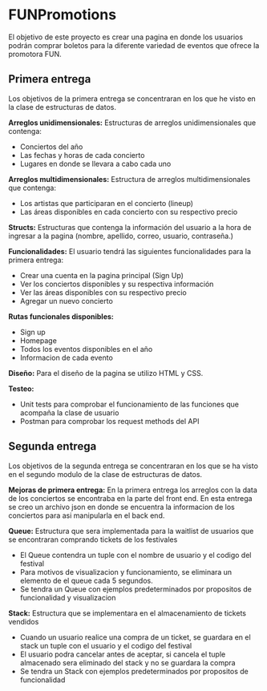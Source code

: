 # FUNPromotions
El objetivo de este proyecto es crear una pagina en donde los usuarios podrán comprar boletos para la diferente variedad de eventos que ofrece la promotora FUN. 

## Primera entrega
Los objetivos de la primera entrega se concentraran en los que he visto en la clase de estructuras de datos.

**Arreglos unidimensionales:** Estructuras de arreglos unidimensionales que contenga:
- Conciertos del año
- Las fechas y horas de cada concierto
- Lugares en donde se llevara a cabo cada uno

**Arreglos multidimensionales:** Estructura de arreglos multidimensionales que contenga:
- Los artistas que participaran en el concierto (lineup)
- Las áreas disponibles en cada concierto con su respectivo precio

**Structs:** Estructuras que contenga la información del usuario a la hora de ingresar a la pagina (nombre, apellido, correo, usuario, contraseña.)

**Funcionalidades:**
El usuario tendrá las siguientes funcionalidades para la primera entrega:
- Crear una cuenta en la pagina principal (Sign Up)
- Ver los conciertos disponibles y su respectiva información 
- Ver las áreas disponibles con su respectivo precio
- Agregar un nuevo concierto

**Rutas funcionales disponibles:**
- Sign up
- Homepage
- Todos los eventos disponibles en el año
- Informacion de cada evento

**Diseño:**
Para el diseño de la pagina se utilizo HTML y CSS. 

**Testeo:**
- Unit tests para comprobar el funcionamiento de las funciones que acompaña la clase de usuario
- Postman para comprobar los request methods del API

## Segunda entrega
Los objetivos de la segunda entrega se concentraran en los que se ha visto en el segundo modulo de la clase de estructuras de datos.

**Mejoras de primera entrega:** En la primera entrega los arreglos con la data de los conciertos se encontraba en la parte del front end. En esta entrega se creo un archivo json en donde se encuentra la informacion de los conciertos para asi manipularla en el back end. 

**Queue:** Estructura que sera implementada para la waitlist de usuarios que se encontraran comprando tickets de los festivales
- El Queue contendra un tuple con el nombre de usuario y el codigo del festival
- Para motivos de visualizacion y funcionamiento, se eliminara un elemento de el queue cada 5 segundos. 
- Se tendra un Queue con ejemplos predeterminados por propositos de funcionalidad y visualizacion

**Stack:** Estructura que se implementara en el almacenamiento de tickets vendidos
- Cuando un usuario realice una compra de un ticket, se guardara en el stack un tuple con el usuario y el codigo del festival
- El usuario podra cancelar antes de aceptar, si cancela el tuple almacenado sera eliminado del stack y no se guardara la compra
- Se tendra un Stack con ejemplos predeterminados por propositos de funcionalidad